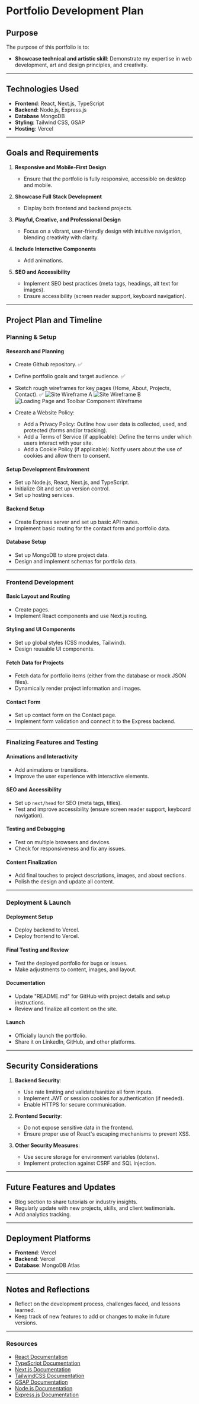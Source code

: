 # Portfolio Development Plan

## **Purpose**

The purpose of this portfolio is to:

- **Showcase technical and artistic skill**: Demonstrate my expertise in web development, art and design principles, and creativity.

---

## **Technologies Used**

- **Frontend**: React, Next.js, TypeScript
- **Backend**: Node.js, Express.js
- **Database** MongoDB
- **Styling**: Tailwind CSS, GSAP
- **Hosting**: Vercel

---

## **Goals and Requirements**

1. **Responsive and Mobile-First Design**
   - Ensure that the portfolio is fully responsive, accessible on desktop and mobile.
2. **Showcase Full Stack Development**

   - Display both frontend and backend projects.

3. **Playful, Creative, and Professional Design**

   - Focus on a vibrant, user-friendly design with intuitive navigation, blending creativity with clarity.

4. **Include Interactive Components**

   - Add animations.

5. **SEO and Accessibility**
   - Implement SEO best practices (meta tags, headings, alt text for images).
   - Ensure accessibility (screen reader support, keyboard navigation).

---

## **Project Plan and Timeline**

### **Planning & Setup**

#### Research and Planning

- Create Github repository. ✅
- Define portfolio goals and target audience. ✅
- Sketch rough wireframes for key pages (Home, About, Projects, Contact). ✅
  ![Site Wireframe A](/my-portfolio/public/WF1.JPG)
  ![Site Wireframe B](/my-portfolio/public/WF2.JPG)
  ![Loading Page and Toolbar Component Wireframe](/my-portfolio/public/WF_Loading_Toolbar.jpg)

- Create a Website Policy:
  - Add a Privacy Policy: Outline how user data is collected, used, and protected (forms and/or tracking).
  - Add a Terms of Service (if applicable): Define the terms under which users interact with your site.
  - Add a Cookie Policy (if applicable): Notify users about the use of cookies and allow them to consent.

#### Setup Development Environment

- Set up Node.js, React, Next.js, and TypeScript.
- Initialize Git and set up version control.
- Set up hosting services.

#### Backend Setup

- Create Express server and set up basic API routes.
- Implement basic routing for the contact form and portfolio data.

#### Database Setup

- Set up MongoDB to store project data.
- Design and implement schemas for portfolio data.

---

### **Frontend Development**

#### Basic Layout and Routing

- Create pages.
- Implement React components and use Next.js routing.

#### Styling and UI Components

- Set up global styles (CSS modules, Tailwind).
- Design reusable UI components.

#### Fetch Data for Projects

- Fetch data for portfolio items (either from the database or mock JSON files).
- Dynamically render project information and images.

#### Contact Form

- Set up contact form on the Contact page.
- Implement form validation and connect it to the Express backend.

---

### **Finalizing Features and Testing**

#### Animations and Interactivity

- Add animations or transitions.
- Improve the user experience with interactive elements.

#### SEO and Accessibility

- Set up `next/head` for SEO (meta tags, titles).
- Test and improve accessibility (ensure screen reader support, keyboard navigation).

#### Testing and Debugging

- Test on multiple browsers and devices.
- Check for responsiveness and fix any issues.

#### Content Finalization

- Add final touches to project descriptions, images, and about sections.
- Polish the design and update all content.

---

### **Deployment & Launch**

#### Deployment Setup

- Deploy backend to Vercel.
- Deploy frontend to Vercel.

#### Final Testing and Review

- Test the deployed portfolio for bugs or issues.
- Make adjustments to content, images, and layout.

#### Documentation

- Update "README.md" for GitHub with project details and setup instructions.
- Review and finalize all content on the site.

#### Launch

- Officially launch the portfolio.
- Share it on LinkedIn, GitHub, and other platforms.

---

## **Security Considerations**

1. **Backend Security**:

   - Use rate limiting and validate/sanitize all form inputs.
   - Implement JWT or session cookies for authentication (if needed).
   - Enable HTTPS for secure communication.

2. **Frontend Security**:

   - Do not expose sensitive data in the frontend.
   - Ensure proper use of React's escaping mechanisms to prevent XSS.

3. **Other Security Measures**:
   - Use secure storage for environment variables (dotenv).
   - Implement protection against CSRF and SQL injection.

---

## **Future Features and Updates**

- Blog section to share tutorials or industry insights.
- Regularly update with new projects, skills, and client testimonials.
- Add analytics tracking.

---

## **Deployment Platforms**

- **Frontend**: Vercel
- **Backend**: Vercel
- **Database**: MongoDB Atlas

---

## **Notes and Reflections**

- Reflect on the development process, challenges faced, and lessons learned.
- Keep track of new features to add or changes to make in future versions.

---

### **Resources**

- [React Documentation](https://reactjs.org/docs)
- [TypeScript Documentation](https://www.typescriptlang.org/docs/)
- [Next.js Documentation](https://nextjs.org/docs)
- [TailwindCSS Documentation](https://tailwindcss.com/)
- [GSAP Documentation](https://gsap.com/)
- [Node.js Documentation](https://nodejs.org/en/docs/)
- [Express.js Documentation](https://expressjs.com/en/starter/installing.html)
